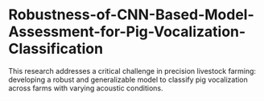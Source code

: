 # Robustness-of-CNN-Based-Model-Assessment-for-Pig-Vocalization-Classification
This research addresses a critical challenge in precision livestock farming: developing a robust and generalizable model to classify pig vocalization across farms with varying acoustic conditions.
